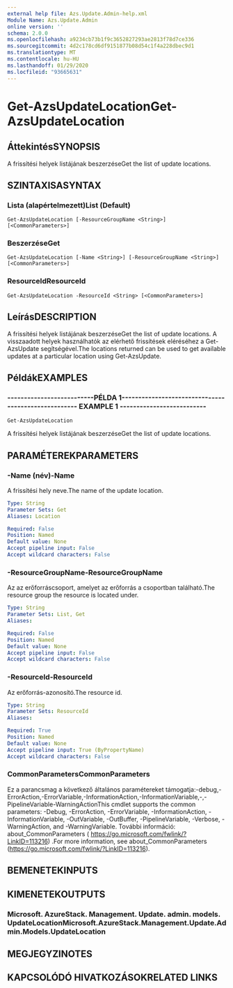 ```yaml
---
external help file: Azs.Update.Admin-help.xml
Module Name: Azs.Update.Admin
online version: ''
schema: 2.0.0
ms.openlocfilehash: a9234cb73b1f9c3652827293ae2813f78d7ce336
ms.sourcegitcommit: 4d2c178cd6df9151877b08d54c1f4a228dbec9d1
ms.translationtype: MT
ms.contentlocale: hu-HU
ms.lasthandoff: 01/29/2020
ms.locfileid: "93665631"
---
```

# <span data-ttu-id="d7015-101">Get-AzsUpdateLocation</span><span class="sxs-lookup"><span data-stu-id="d7015-101">Get-AzsUpdateLocation</span></span>

## <span data-ttu-id="d7015-102">Áttekintés</span><span class="sxs-lookup"><span data-stu-id="d7015-102">SYNOPSIS</span></span>
<span data-ttu-id="d7015-103">A frissítési helyek listájának beszerzése</span><span class="sxs-lookup"><span data-stu-id="d7015-103">Get the list of update locations.</span></span>

## <span data-ttu-id="d7015-104">SZINTAXISA</span><span class="sxs-lookup"><span data-stu-id="d7015-104">SYNTAX</span></span>

### <span data-ttu-id="d7015-105">Lista (alapértelmezett)</span><span class="sxs-lookup"><span data-stu-id="d7015-105">List (Default)</span></span>
```
Get-AzsUpdateLocation [-ResourceGroupName <String>] [<CommonParameters>]
```

### <span data-ttu-id="d7015-106">Beszerzése</span><span class="sxs-lookup"><span data-stu-id="d7015-106">Get</span></span>
```
Get-AzsUpdateLocation [-Name <String>] [-ResourceGroupName <String>] [<CommonParameters>]
```

### <span data-ttu-id="d7015-107">ResourceId</span><span class="sxs-lookup"><span data-stu-id="d7015-107">ResourceId</span></span>
```
Get-AzsUpdateLocation -ResourceId <String> [<CommonParameters>]
```

## <span data-ttu-id="d7015-108">Leírás</span><span class="sxs-lookup"><span data-stu-id="d7015-108">DESCRIPTION</span></span>
<span data-ttu-id="d7015-109">A frissítési helyek listájának beszerzése</span><span class="sxs-lookup"><span data-stu-id="d7015-109">Get the list of update locations.</span></span> <span data-ttu-id="d7015-110">A visszaadott helyek használhatók az elérhető frissítések eléréséhez a Get-AzsUpdate segítségével.</span><span class="sxs-lookup"><span data-stu-id="d7015-110">The locations returned can be used to get available updates at a particular location using Get-AzsUpdate.</span></span>

## <span data-ttu-id="d7015-111">Példák</span><span class="sxs-lookup"><span data-stu-id="d7015-111">EXAMPLES</span></span>

### <span data-ttu-id="d7015-112">--------------------------PÉLDA 1--------------------------</span><span class="sxs-lookup"><span data-stu-id="d7015-112">-------------------------- EXAMPLE 1 --------------------------</span></span>
```
Get-AzsUpdateLocation
```

<span data-ttu-id="d7015-113">A frissítési helyek listájának beszerzése</span><span class="sxs-lookup"><span data-stu-id="d7015-113">Get the list of update locations.</span></span>

## <span data-ttu-id="d7015-114">PARAMÉTEREK</span><span class="sxs-lookup"><span data-stu-id="d7015-114">PARAMETERS</span></span>

### <span data-ttu-id="d7015-115">-Name (név)</span><span class="sxs-lookup"><span data-stu-id="d7015-115">-Name</span></span>
<span data-ttu-id="d7015-116">A frissítési hely neve.</span><span class="sxs-lookup"><span data-stu-id="d7015-116">The name of the update location.</span></span>

```yaml
Type: String
Parameter Sets: Get
Aliases: Location

Required: False
Position: Named
Default value: None
Accept pipeline input: False
Accept wildcard characters: False
```

### <span data-ttu-id="d7015-117">-ResourceGroupName</span><span class="sxs-lookup"><span data-stu-id="d7015-117">-ResourceGroupName</span></span>
<span data-ttu-id="d7015-118">Az az erőforráscsoport, amelyet az erőforrás a csoportban található.</span><span class="sxs-lookup"><span data-stu-id="d7015-118">The resource group the resource is located under.</span></span>

```yaml
Type: String
Parameter Sets: List, Get
Aliases: 

Required: False
Position: Named
Default value: None
Accept pipeline input: False
Accept wildcard characters: False
```

### <span data-ttu-id="d7015-119">-ResourceId</span><span class="sxs-lookup"><span data-stu-id="d7015-119">-ResourceId</span></span>
<span data-ttu-id="d7015-120">Az erőforrás-azonosító.</span><span class="sxs-lookup"><span data-stu-id="d7015-120">The resource id.</span></span>

```yaml
Type: String
Parameter Sets: ResourceId
Aliases: 

Required: True
Position: Named
Default value: None
Accept pipeline input: True (ByPropertyName)
Accept wildcard characters: False
```

### <span data-ttu-id="d7015-121">CommonParameters</span><span class="sxs-lookup"><span data-stu-id="d7015-121">CommonParameters</span></span>
<span data-ttu-id="d7015-122">Ez a parancsmag a következő általános paramétereket támogatja:-debug,-ErrorAction,-ErrorVariable,-InformationAction,-InformationVariable,-,-PipelineVariable-WarningAction</span><span class="sxs-lookup"><span data-stu-id="d7015-122">This cmdlet supports the common parameters: -Debug, -ErrorAction, -ErrorVariable, -InformationAction, -InformationVariable, -OutVariable, -OutBuffer, -PipelineVariable, -Verbose, -WarningAction, and -WarningVariable.</span></span> <span data-ttu-id="d7015-123">További információ: about_CommonParameters ( https://go.microsoft.com/fwlink/?LinkID=113216) .</span><span class="sxs-lookup"><span data-stu-id="d7015-123">For more information, see about_CommonParameters (https://go.microsoft.com/fwlink/?LinkID=113216).</span></span>

## <span data-ttu-id="d7015-124">BEMENETEK</span><span class="sxs-lookup"><span data-stu-id="d7015-124">INPUTS</span></span>

## <span data-ttu-id="d7015-125">KIMENETEK</span><span class="sxs-lookup"><span data-stu-id="d7015-125">OUTPUTS</span></span>

### <span data-ttu-id="d7015-126">Microsoft. AzureStack. Management. Update. admin. models. UpdateLocation</span><span class="sxs-lookup"><span data-stu-id="d7015-126">Microsoft.AzureStack.Management.Update.Admin.Models.UpdateLocation</span></span>

## <span data-ttu-id="d7015-127">MEGJEGYZI</span><span class="sxs-lookup"><span data-stu-id="d7015-127">NOTES</span></span>

## <span data-ttu-id="d7015-128">KAPCSOLÓDÓ HIVATKOZÁSOK</span><span class="sxs-lookup"><span data-stu-id="d7015-128">RELATED LINKS</span></span>

